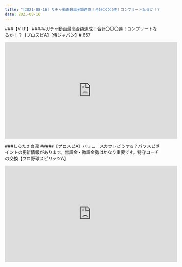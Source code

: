 ```yaml
---
title: "[2021-08-16] ガチャ動画最高金額達成！合計〇〇〇連！コンプリートなるか！？【プロスピA】【侍ジャパン】# 657 他"
date: 2021-08-16
---
```

###【V.I.P】
#####ガチャ動画最高金額達成！合計〇〇〇連！コンプリートなるか！？【プロスピA】【侍ジャパン】# 657
<iframe width="560" height="315" src="https://www.youtube.com/embed/0MZLUo-tfAQ" frameborder="0" allow="accelerometer; autoplay; clipboard-write; encrypted-media; gyroscope; picture-in-picture" allowfullscreen></iframe>

###しらたき白瀧
#####【プロスピA】バリュースカウトどうする？パワスピポイントの更新情報があります。無課金・微課金勢はかなり重要です。特守コーチの交換【プロ野球スピリッツA】
<iframe width="560" height="315" src="https://www.youtube.com/embed/4jhwrQHHAQA" frameborder="0" allow="accelerometer; autoplay; clipboard-write; encrypted-media; gyroscope; picture-in-picture" allowfullscreen></iframe>

